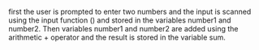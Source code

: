 first the user is prompted to enter two numbers and the input is scanned using the input function () and stored in the variables number1 and number2. Then variables number1 and number2 are added using the arithmetic + operator and the result is stored in the variable sum.

